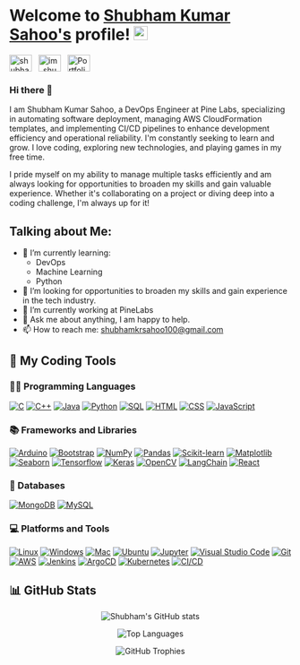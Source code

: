 # Welcome to [Shubham Kumar Sahoo's](https://github.com/Shubham-Kumar-Sahoo) profile! <img src="https://media.giphy.com/media/hvRJCLFzcasrR4ia7z/giphy.gif" width="25px">

<a href="https://www.linkedin.com/in/shubham-kumar-sahoo-369a3b256/" target="_blank"><img align="center" src="https://raw.githubusercontent.com/rahuldkjain/github-profile-readme-generator/master/src/images/icons/Social/linked-in-alt.svg" alt="shubham-kumar-sahoo-369a3b256/" height="30" width="40" /></a>
&nbsp;
<a href="https://www.instagram.com/im_shubham_34/" target="_blank"><img align="center" src="https://raw.githubusercontent.com/rahuldkjain/github-profile-readme-generator/master/src/images/icons/Social/instagram.svg" alt="im_shubham_34" height="30" width="40" /></a>
&nbsp;
<a href="https://shubham-kumar-sahoo.github.io/Portfolio-Website/" target="_blank"><img align="center" src="https://img.shields.io/badge/Portfolio-000000?style=for-the-badge&logo=google-chrome&logoColor=white" alt="Portfolio" height="30" width="40" /></a>
&nbsp;

### Hi there 👋
I am Shubham Kumar Sahoo, a DevOps Engineer at Pine Labs, specializing in automating software deployment, managing AWS CloudFormation templates, and implementing CI/CD pipelines to enhance development efficiency and operational reliability. I'm constantly seeking to learn and grow. I love coding, exploring new technologies, and playing games in my free time.

I pride myself on my ability to manage multiple tasks efficiently and am always looking for opportunities to broaden my skills and gain valuable experience. Whether it's collaborating on a project or diving deep into a coding challenge, I'm always up for it!

## Talking about Me:

- 🌱 I’m currently learning:
  * DevOps
  * Machine Learning
  * Python
- 🤔 I’m looking for opportunities to broaden my skills and gain experience in the tech industry.
- 🔭 I’m currently working at PineLabs
- 💬 Ask me about anything, I am happy to help.
- 📫 How to reach me: shubhamkrsahoo100@gmail.com

## 🔨 My Coding Tools

### 👨‍💻 Programming Languages

<p>
 <a href="#"><img alt="C" src="https://custom-icon-badges.herokuapp.com/badge/C-03599C.svg?logo=c-in-hexagon&logoColor=white"></a>
 <a href="#"><img alt="C++" src="https://custom-icon-badges.herokuapp.com/badge/C++-9C033A.svg?logo=cpp2&logoColor=white"></a>
 <a href="#"><img alt="Java" src="https://img.shields.io/badge/Java-007396.svg?logo=java&logoColor=white"></a>
 <a href="#"><img alt="Python" src="https://img.shields.io/badge/Python-14354C.svg?logo=python&logoColor=white"></a>
 <a href="#"><img alt="SQL" src="https://custom-icon-badges.herokuapp.com/badge/SQL-025E8C.svg?logo=database&logoColor=white"></a>
 <a href="#"><img alt="HTML" src="https://img.shields.io/badge/HTML-E34F26.svg?logo=html5&logoColor=white"></a>
 <a href="#"><img alt="CSS" src="https://img.shields.io/badge/CSS-1572B6.svg?logo=css3&logoColor=white"></a>
 <a href="#"><img alt="JavaScript" src="https://img.shields.io/badge/JavaScript-F7DF1E.svg?logo=javascript&logoColor=black"></a>
</p>

### 📚 Frameworks and Libraries

<p>
 <a href="#"><img alt="Arduino" src="https://img.shields.io/badge/-Arduino-00979D?logo=Arduino&logoColor=white"></a>
 <a href="#"><img alt="Bootstrap" src="https://img.shields.io/badge/Bootstrap-7952B3.svg?logo=bootstrap&logoColor=white"></a>
 <a href="#"><img alt="NumPy" src="https://img.shields.io/badge/Numpy-013243.svg?logo=numpy&logoColor=white"></a>
 <a href="#"><img alt="Pandas" src="https://img.shields.io/badge/Pandas-150458.svg?logo=pandas&logoColor=white"></a>
 <a href="#"><img alt="Scikit-learn" src="https://img.shields.io/badge/Scikit--learn-F7931E.svg?logo=scikit-learn&logoColor=white"></a>
 <a href="#"><img alt="Matplotlib" src="https://img.shields.io/badge/Matplotlib-3776AB.svg?logo=matplotlib&logoColor=white"></a>
 <a href="#"><img alt="Seaborn" src="https://img.shields.io/badge/Seaborn-3776AB.svg?logo=seaborn&logoColor=white"></a>
 <a href="#"><img alt="Tensorflow" src="https://img.shields.io/badge/Tensorflow-FF6F00.svg?logo=tensorflow&logoColor=white"></a>
 <a href="#"><img alt="Keras" src="https://img.shields.io/badge/Keras-D00000.svg?logo=keras&logoColor=white"></a>
 <a href="#"><img alt="OpenCV" src="https://img.shields.io/badge/OpenCV-5C3EE8.svg?logo=opencv&logoColor=white"></a>
 <a href="#"><img alt="LangChain" src="https://img.shields.io/badge/LangChain-6C6C6C?logo=python&logoColor=white"></a>
 <a href="#"><img alt="React" src="https://img.shields.io/badge/React-20232A?logo=react&logoColor=61DAFB"></a>
</p>

### 📱 Databases

<p>
 <a href="#"><img alt="MongoDB" src ="https://img.shields.io/badge/MongoDB-4ea94b.svg?logo=mongodb&logoColor=white"></a>
 <a href="#"><img alt="MySQL" src="https://img.shields.io/badge/MySQL-00f.svg?logo=mysql&logoColor=white"></a>
</p>

### 💻 Platforms and Tools

<p>
 <a href="#"><img alt="Linux" src="https://img.shields.io/badge/Linux-FCC624?logo=linux&logoColor=black"></a>
 <a href="#"><img alt="Windows" src="https://img.shields.io/badge/Windows-0078D6?logo=windows&logoColor=white"></a>
 <a href="#"><img alt="Mac" src="https://img.shields.io/badge/Mac-000000?logo=apple&logoColor=white"></a>
 <a href="#"><img alt="Ubuntu" src="https://img.shields.io/badge/Ubuntu-E95420?logo=ubuntu&logoColor=white"></a>
 <a href="#"><img alt="Jupyter" src="https://img.shields.io/badge/Jupyter-F37626.svg?logo=Jupyter&logoColor=white"></a>
 <a href="#"><img alt="Visual Studio Code" src="https://img.shields.io/badge/Visual%20Studio%20Code-0078d7.svg?logo=visual-studio-code&logoColor=white"></a>
 <a href="#"><img alt="Git" src="https://img.shields.io/badge/Git-F05032.svg?logo=git&logoColor=white"></a>
 <a href="#"><img alt="AWS" src="https://img.shields.io/badge/AWS-232F3E?logo=amazon-aws&logoColor=white"></a>
 <a href="#"><img alt="Jenkins" src="https://img.shields.io/badge/Jenkins-D24939?logo=jenkins&logoColor=white"></a>
 <a href="#"><img alt="ArgoCD" src="https://img.shields.io/badge/ArgoCD-0052CC.svg?logo=argoproj&logoColor=white"></a>
 <a href="#"><img alt="Kubernetes" src="https://img.shields.io/badge/Kubernetes-326CE5?logo=kubernetes&logoColor=white"></a>
 <a href="#"><img alt="CI/CD" src="https://img.shields.io/badge/CI--CD-blue"></a>

</p>

## 📊 GitHub Stats

<p align="center">
  <img src="https://github-readme-stats.vercel.app/api?username=Shubham-Kumar-Sahoo&show_icons=true&theme=radical" alt="Shubham's GitHub stats" />
</p>

<p align="center">
  <img src="https://github-readme-stats.vercel.app/api/top-langs/?username=Shubham-Kumar-Sahoo&layout=compact&theme=radical" alt="Top Languages" />
</p>

<p align="center">
  <img src="https://github-profile-trophy.vercel.app/?username=Shubham-Kumar-Sahoo&theme=radical&no-bg=true&no-frame=true&column=7" alt="GitHub Trophies" />
</p>
